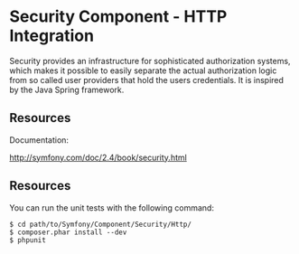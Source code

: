 Security Component - HTTP Integration
=====================================

Security provides an infrastructure for sophisticated authorization systems,
which makes it possible to easily separate the actual authorization logic from
so called user providers that hold the users credentials. It is inspired by
the Java Spring framework.

Resources
---------

Documentation:

http://symfony.com/doc/2.4/book/security.html

Resources
---------

You can run the unit tests with the following command:

    $ cd path/to/Symfony/Component/Security/Http/
    $ composer.phar install --dev
    $ phpunit
